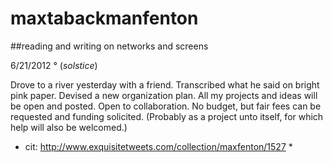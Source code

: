 maxtabackmanfenton
==================

##reading and writing on networks and screens

6/21/2012 ° (_solstice_)

Drove to a river yesterday with a friend. Transcribed what he said on bright pink paper. Devised a new organization plan. All my projects and ideas will be open and posted. Open to collaboration. No budget, but fair fees can be requested and funding solicited. (Probably as a project unto itself, for which help will also be welcomed.)

* cit: http://www.exquisitetweets.com/collection/maxfenton/1527 *
